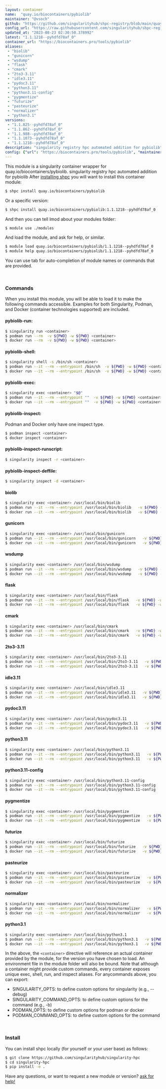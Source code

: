 ```yaml
---
layout: container
name:  "quay.io/biocontainers/pybiolib"
maintainer: "@vsoch"
github: "https://github.com/singularityhub/shpc-registry/blob/main/quay.io/biocontainers/pybiolib/container.yaml"
config_url: "https://raw.githubusercontent.com/singularityhub/shpc-registry/main/quay.io/biocontainers/pybiolib/container.yaml"
updated_at: "2023-08-23 02:30:50.378992"
latest: "1.1.1218--pyhdfd78af_0"
container_url: "https://biocontainers.pro/tools/pybiolib"
aliases:
 - "biolib"
 - "gunicorn"
 - "wsdump"
 - "flask"
 - "cmark"
 - "2to3-3.11"
 - "idle3.11"
 - "pydoc3.11"
 - "python3.11"
 - "python3.11-config"
 - "pygmentize"
 - "futurize"
 - "pasteurize"
 - "normalizer"
 - "python3.1"
versions:
 - "1.1.825--pyhdfd78af_0"
 - "1.1.862--pyhdfd78af_0"
 - "1.1.988--pyhdfd78af_0"
 - "1.1.1073--pyhdfd78af_0"
 - "1.1.1218--pyhdfd78af_0"
description: "singularity registry hpc automated addition for pybiolib"
config: {"url": "https://biocontainers.pro/tools/pybiolib", "maintainer": "@vsoch", "description": "singularity registry hpc automated addition for pybiolib", "latest": {"1.1.1218--pyhdfd78af_0": "sha256:db68b7d4f586c5a42fb6d99e294501f925c203b555b5b2b6ee6ffbe82ac31051"}, "tags": {"1.1.825--pyhdfd78af_0": "sha256:f72afaa64b3e814158be3c71b30ef036815c7f4fa72d6c618ef10762e96183be", "1.1.862--pyhdfd78af_0": "sha256:99ac7922924d22e97d12a19c7a7a032bce66814931d2971b4d490ef3b9ff9ee5", "1.1.988--pyhdfd78af_0": "sha256:3b1593adebf066768bd5c83ed543a76cd6a7da45215a80526339948fe8c380e1", "1.1.1073--pyhdfd78af_0": "sha256:7d73bc279aa577ed0437e2166a69a6ebb0b627ac167f9af3777f232c203cf86a", "1.1.1218--pyhdfd78af_0": "sha256:db68b7d4f586c5a42fb6d99e294501f925c203b555b5b2b6ee6ffbe82ac31051"}, "docker": "quay.io/biocontainers/pybiolib", "aliases": {"biolib": "/usr/local/bin/biolib", "gunicorn": "/usr/local/bin/gunicorn", "wsdump": "/usr/local/bin/wsdump", "flask": "/usr/local/bin/flask", "cmark": "/usr/local/bin/cmark", "2to3-3.11": "/usr/local/bin/2to3-3.11", "idle3.11": "/usr/local/bin/idle3.11", "pydoc3.11": "/usr/local/bin/pydoc3.11", "python3.11": "/usr/local/bin/python3.11", "python3.11-config": "/usr/local/bin/python3.11-config", "pygmentize": "/usr/local/bin/pygmentize", "futurize": "/usr/local/bin/futurize", "pasteurize": "/usr/local/bin/pasteurize", "normalizer": "/usr/local/bin/normalizer", "python3.1": "/usr/local/bin/python3.1"}}
---
```


This module is a singularity container wrapper for quay.io/biocontainers/pybiolib.
singularity registry hpc automated addition for pybiolib
After [installing shpc](#install) you will want to install this container module:


```bash
$ shpc install quay.io/biocontainers/pybiolib
```

Or a specific version:

```bash
$ shpc install quay.io/biocontainers/pybiolib:1.1.1218--pyhdfd78af_0
```

And then you can tell lmod about your modules folder:

```bash
$ module use ./modules
```

And load the module, and ask for help, or similar.

```bash
$ module load quay.io/biocontainers/pybiolib/1.1.1218--pyhdfd78af_0
$ module help quay.io/biocontainers/pybiolib/1.1.1218--pyhdfd78af_0
```

You can use tab for auto-completion of module names or commands that are provided.

<br>

### Commands

When you install this module, you will be able to load it to make the following commands accessible.
Examples for both Singularity, Podman, and Docker (container technologies supported) are included.

#### pybiolib-run:

```bash
$ singularity run <container>
$ podman run --rm  -v ${PWD} -w ${PWD} <container>
$ docker run --rm  -v ${PWD} -w ${PWD} <container>
```

#### pybiolib-shell:

```bash
$ singularity shell -s /bin/sh <container>
$ podman run --it --rm --entrypoint /bin/sh  -v ${PWD} -w ${PWD} <container>
$ docker run --it --rm --entrypoint /bin/sh  -v ${PWD} -w ${PWD} <container>
```

#### pybiolib-exec:

```bash
$ singularity exec <container> "$@"
$ podman run --it --rm --entrypoint ""  -v ${PWD} -w ${PWD} <container> "$@"
$ docker run --it --rm --entrypoint ""  -v ${PWD} -w ${PWD} <container> "$@"
```

#### pybiolib-inspect:

Podman and Docker only have one inspect type.

```bash
$ podman inspect <container>
$ docker inspect <container>
```

#### pybiolib-inspect-runscript:

```bash
$ singularity inspect -r <container>
```

#### pybiolib-inspect-deffile:

```bash
$ singularity inspect -d <container>
```


#### biolib

```bash
$ singularity exec <container> /usr/local/bin/biolib
$ podman run --it --rm --entrypoint /usr/local/bin/biolib   -v ${PWD} -w ${PWD} <container> -c " $@"
$ docker run --it --rm --entrypoint /usr/local/bin/biolib   -v ${PWD} -w ${PWD} <container> -c " $@"
```


#### gunicorn

```bash
$ singularity exec <container> /usr/local/bin/gunicorn
$ podman run --it --rm --entrypoint /usr/local/bin/gunicorn   -v ${PWD} -w ${PWD} <container> -c " $@"
$ docker run --it --rm --entrypoint /usr/local/bin/gunicorn   -v ${PWD} -w ${PWD} <container> -c " $@"
```


#### wsdump

```bash
$ singularity exec <container> /usr/local/bin/wsdump
$ podman run --it --rm --entrypoint /usr/local/bin/wsdump   -v ${PWD} -w ${PWD} <container> -c " $@"
$ docker run --it --rm --entrypoint /usr/local/bin/wsdump   -v ${PWD} -w ${PWD} <container> -c " $@"
```


#### flask

```bash
$ singularity exec <container> /usr/local/bin/flask
$ podman run --it --rm --entrypoint /usr/local/bin/flask   -v ${PWD} -w ${PWD} <container> -c " $@"
$ docker run --it --rm --entrypoint /usr/local/bin/flask   -v ${PWD} -w ${PWD} <container> -c " $@"
```


#### cmark

```bash
$ singularity exec <container> /usr/local/bin/cmark
$ podman run --it --rm --entrypoint /usr/local/bin/cmark   -v ${PWD} -w ${PWD} <container> -c " $@"
$ docker run --it --rm --entrypoint /usr/local/bin/cmark   -v ${PWD} -w ${PWD} <container> -c " $@"
```


#### 2to3-3.11

```bash
$ singularity exec <container> /usr/local/bin/2to3-3.11
$ podman run --it --rm --entrypoint /usr/local/bin/2to3-3.11   -v ${PWD} -w ${PWD} <container> -c " $@"
$ docker run --it --rm --entrypoint /usr/local/bin/2to3-3.11   -v ${PWD} -w ${PWD} <container> -c " $@"
```


#### idle3.11

```bash
$ singularity exec <container> /usr/local/bin/idle3.11
$ podman run --it --rm --entrypoint /usr/local/bin/idle3.11   -v ${PWD} -w ${PWD} <container> -c " $@"
$ docker run --it --rm --entrypoint /usr/local/bin/idle3.11   -v ${PWD} -w ${PWD} <container> -c " $@"
```


#### pydoc3.11

```bash
$ singularity exec <container> /usr/local/bin/pydoc3.11
$ podman run --it --rm --entrypoint /usr/local/bin/pydoc3.11   -v ${PWD} -w ${PWD} <container> -c " $@"
$ docker run --it --rm --entrypoint /usr/local/bin/pydoc3.11   -v ${PWD} -w ${PWD} <container> -c " $@"
```


#### python3.11

```bash
$ singularity exec <container> /usr/local/bin/python3.11
$ podman run --it --rm --entrypoint /usr/local/bin/python3.11   -v ${PWD} -w ${PWD} <container> -c " $@"
$ docker run --it --rm --entrypoint /usr/local/bin/python3.11   -v ${PWD} -w ${PWD} <container> -c " $@"
```


#### python3.11-config

```bash
$ singularity exec <container> /usr/local/bin/python3.11-config
$ podman run --it --rm --entrypoint /usr/local/bin/python3.11-config   -v ${PWD} -w ${PWD} <container> -c " $@"
$ docker run --it --rm --entrypoint /usr/local/bin/python3.11-config   -v ${PWD} -w ${PWD} <container> -c " $@"
```


#### pygmentize

```bash
$ singularity exec <container> /usr/local/bin/pygmentize
$ podman run --it --rm --entrypoint /usr/local/bin/pygmentize   -v ${PWD} -w ${PWD} <container> -c " $@"
$ docker run --it --rm --entrypoint /usr/local/bin/pygmentize   -v ${PWD} -w ${PWD} <container> -c " $@"
```


#### futurize

```bash
$ singularity exec <container> /usr/local/bin/futurize
$ podman run --it --rm --entrypoint /usr/local/bin/futurize   -v ${PWD} -w ${PWD} <container> -c " $@"
$ docker run --it --rm --entrypoint /usr/local/bin/futurize   -v ${PWD} -w ${PWD} <container> -c " $@"
```


#### pasteurize

```bash
$ singularity exec <container> /usr/local/bin/pasteurize
$ podman run --it --rm --entrypoint /usr/local/bin/pasteurize   -v ${PWD} -w ${PWD} <container> -c " $@"
$ docker run --it --rm --entrypoint /usr/local/bin/pasteurize   -v ${PWD} -w ${PWD} <container> -c " $@"
```


#### normalizer

```bash
$ singularity exec <container> /usr/local/bin/normalizer
$ podman run --it --rm --entrypoint /usr/local/bin/normalizer   -v ${PWD} -w ${PWD} <container> -c " $@"
$ docker run --it --rm --entrypoint /usr/local/bin/normalizer   -v ${PWD} -w ${PWD} <container> -c " $@"
```


#### python3.1

```bash
$ singularity exec <container> /usr/local/bin/python3.1
$ podman run --it --rm --entrypoint /usr/local/bin/python3.1   -v ${PWD} -w ${PWD} <container> -c " $@"
$ docker run --it --rm --entrypoint /usr/local/bin/python3.1   -v ${PWD} -w ${PWD} <container> -c " $@"
```



In the above, the `<container>` directive will reference an actual container provided
by the module, for the version you have chosen to load. An environment file in the
module folder will also be bound. Note that although a container
might provide custom commands, every container exposes unique exec, shell, run, and
inspect aliases. For anycommands above, you can export:

 - SINGULARITY_OPTS: to define custom options for singularity (e.g., --debug)
 - SINGULARITY_COMMAND_OPTS: to define custom options for the command (e.g., -b)
 - PODMAN_OPTS: to define custom options for podman or docker
 - PODMAN_COMMAND_OPTS: to define custom options for the command

<br>

### Install

You can install shpc locally (for yourself or your user base) as follows:

```bash
$ git clone https://github.com/singularityhub/singularity-hpc
$ cd singularity-hpc
$ pip install -e .
```

Have any questions, or want to request a new module or version? [ask for help!](https://github.com/singularityhub/singularity-hpc/issues)